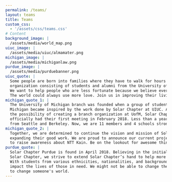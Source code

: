 ```yaml
---
permalink: /teams/
layout: teams
title: Teams
custom_css:
  - '/assets/css/teams.css'
# Content
background_image: |
  /assets/media/world_map.png
uiuc_image: |
  /assets/media/uiuc/almamater.png
michigan_image: |
  /assets/media/michiganlaw.png
purdue_image: |
  /assets/media/purduebanner.png
uiuc_quote: |
  Some people are born into families where they have to walk for hours just to get water, all we have to do is turn on the faucet. Founded in 2017, we are Solar Chapter: a non-profit
  organization consisting of students and alumni from the University of Illinois at Urbana-Champaign.
  We want to help people who are less fortunate because we believe everyone deserves a shot at a better life.
  The world could always use more love. Join us in improving their living condition, education, and opportunity!
michigan_quote_1: |
  The University of Michigan branch was founded when a group of students at
  Michigan became inspired by the work done by Solar Chapter at UIUC. After reaching out and discussing
  the possibility of creating a branch organization at UofM, Solar Chapter at the University of Michigan
  officially had their first meeting in February 2018. Less than a year later, we are joined by members
  from Seattle and Berkeley. Now, we are 11 members and 4 schools strong!
michigan_quote_2: |
  Together, we are determined to continue the vision and mission of Solar Chapter by
  expanding their good work. We are proud to announce our current project, Makna, which is an initiative
  to raise awareness about NTT Kain. Be on the lookout for awesome things we have in store!
purdue_quote: |
  Solar Chapter Purdue is found in April 2018. Believing in the initial work of
  Solar Chapter, we strive to extend Solar Chapter’s hand to help more people around the world.
  With students from various ethnicities, nationalities, and backgrounds, we believe we can help
  impact the lives of those in need. We might not be able to change the world, but we might be able
  to change someone's world.
---
```

